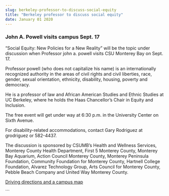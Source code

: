 ```yaml
---
slug: berkeley-professor-to-discuss-social-equity
title: "Berkeley professor to discuss social equity"
date: January 01 2020
---
```


 
<h3>John A. Powell visits campus Sept. 17</h3>
<p>
  “Social Equity: New Policies for a New Reality” will be the topic under
  discussion when Professor john a. powell visits CSU Monterey Bay on Sept. 17.
</p>
<p>
  Professor powell (who does not capitalize his name) is an internationally
  recognized authority in the areas of civil rights and civil liberties, race,
  gender, sexual orientation, ethnicity, disability, housing, poverty and
  democracy.
</p>
<p>
  He is a professor of law and African American Studies and Ethnic Studies at UC
  Berkeley, where he holds the Haas Chancellor’s Chair in Equity and Inclusion.
</p>
<p>
  The free event will get under way at 6:30 p.m. in the University Center on
  Sixth Avenue.
</p>
<p>
  For disability-related accommodations, contact Gary Rodriguez at grodriguez or
  582-4437.
</p>
<p>
  The discussion is sponsored by CSUMB’s Health and Wellness Services, Monterey
  County Health Department, First 5 Monterey County, Monterey Bay Aquarium,
  Action Council Monterey County, Monterey Peninsula Foundation, Community
  Foundation for Monterey County, Hartnell College Foundation, Alvarez
  Technology Group, Arts Council for Monterey County, Pebble Beach Company and
  United Way Monterey County.
</p>
<p><a href="https://csumb.edu/maps">Driving directions and a campus map</a></p>
```
